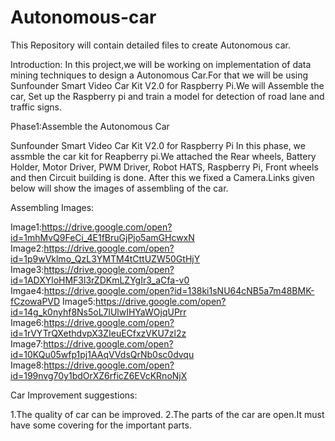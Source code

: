 # Autonomous-car
This Repository will contain detailed files to create Autonomous car.

Introduction:
In this project,we will be  working on implementation of data mining techniques to design a Autonomous Car.For that we will be using Sunfounder Smart Video Car Kit V2.0 for Raspberry Pi.We will Assemble the car, Set up the Raspberry pi and train a model for detection of road lane and traffic signs.


Phase1:Assemble the Autonomous Car

Sunfounder Smart Video Car Kit V2.0 for Raspberry Pi 
In this phase, we assmble the car kit for Reapberry pi.We attached the Rear wheels, Battery Holder, Motor Driver, PWM Driver, Robot HATS, Raspberry Pi, Front wheels and then Circuit building is done. After this we fixed a Camera.Links given below will show the images of assembling of the car.


Assembling Images:

Image1:https://drive.google.com/open?id=1mhMvQ9FeCi_4E1fBruGjPjo5amGHcwxN
Image2:https://drive.google.com/open?id=1p9wVklmo_QzL3YMTM4tCttUZW50GtHjY
Image3:https://drive.google.com/open?id=1ADXYloHMF3l3rZDKmLZYgIr3_aCfa-v0
Imgae4:https://drive.google.com/open?id=138ki1sNU64cNB5a7m48BMK-fCzowaPVD
Image5:https://drive.google.com/open?id=14g_k0nyhf8Ns5oL7lUlwIHYaWOjqUPrr
Image6:https://drive.google.com/open?id=1rVYTrQXethdvpX3ZIeuECfxzVKU7zl2z
Image7:https://drive.google.com/open?id=10KQu05wfp1pj1AAqVVdsQrNb0sc0dvqu
Image8:https://drive.google.com/open?id=199nvg70y1bdOrXZ6rficZ6EVcKRnoNjX


Car Improvement suggestions:

1.The quality of car can be improved.
2.The parts of the car are open.It must have some covering for the important parts.

